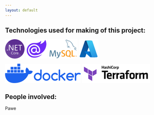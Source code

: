 ```yaml
---
layout: default
---
```


## Technologies used for making of this project:

![ASP.NET Core](./assets/img/netcore.png) ![Blazor](./assets/img/blazor.png) ![MySQL](./assets/img/mysql.png) ![Azure](./assets/img/azure.png)

![Docker](./assets/img/docker.png) ![Terraform](./assets/img/terraform.png)


## People involved:

Pawe